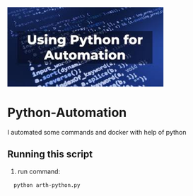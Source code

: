 <img src="https://github.com/jokker99/Python-Automation/blob/master/index.jpg" width="70%">


# Python-Automation
I automated some commands and docker with help of python

## Running this script
  1. run command: 
  ```bash
    python arth-python.py
  ```
  
  


